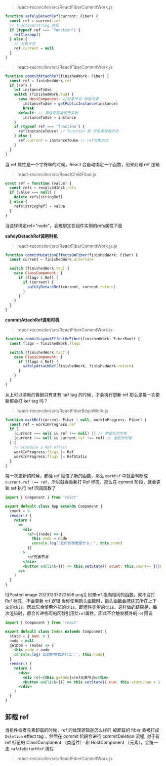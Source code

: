 >react-reconciler/src/ReactFiberCommitWork.js
```jsx
function safelyDetachRef(current: Fiber) {
  const ref = current.ref
  // function/string 放松
  if (typeof ref === 'function') {
    refCleanup()
  } else {
    // 对象方式
    ref.current = null
  }
}
```
> react-reconciler/src/ReactFiberCommitWork.js
```jsx
function commitAttachRef(finishedWork: Fiber) {
  const ref = finishedWork.ref
  if (ref) {
    let instanceToUse
    switch (finishedWork.tag) {
      case HostComponent: //元素节点 获取元素
        instanceToUse = getPublicInstance(instance)
        break
      default: // 类组件直接使用实例
        instanceToUse = instance
    }
    if (typeof ref === 'function') {
      ref(instanceToUse) // function 和 字符串获取方式
    } else {
      ref.current = instanceToUse // ref对象方式
    }
  }
}
```
当 ref 属性是一个字符串的时候，React 会自动绑定一个函数，用来处理 ref 逻辑
>react-reconciler/src/ReactChildFiber.js
```jsx
const ref = function (value) {
  const refs = resolvedInst.refs
  if (value === null) {
    delete refs[stringRef]
  } else {
    refs[stringRef] = value
  }
}
```
当这样绑定ref="node"，会被绑定在组件实例的refs属性下面

**safelyDetachRef调用时机**
>react-reconciler/src/ReactFiberCommitWork.js.js
```jsx
function commitMutationEffectsOnFiber(finishedWork: Fiber) {
  const current = finishedWork.alternate

  switch (finishedWork.tag) {
    case ClassComponent: {
      if (flags & Ref) {
        if (current) {
          safelyDetachRef(current, current.return)
        }
      }
    }
  }
}
```
**commitAttachRef调用时机**
>react-reconciler/src/ReactFiberCommitWork.js
```jsx
function commitLayoutEffectOnFiber(finishedWork: FiberRoot) {
  const flags = finishedWork.flags

  switch (finishedWork.tag) {
    case ClassComponent: {
      if (flags & Ref) {
        safelyAttachRef(finishedWork, finishedWork.return)
      }
    }
  }
}
```
从上可以清晰的看到只有含有 `Ref` tag 的时候，才会执行更新 ref
那么是每一次更新都会打 `Ref` tag 吗？
>react-reconciler/src/ReactFiberBeginWork.js
```jsx
function markRef(current: Fiber | null, workInProgress: Fiber) {
  const ref = workInProgress.ref
  if (
    (current === null && ref !== null) || // 初始化的时候
    (current !== null && current.ref !== ref) // 更新的时候
  ) {
    // Schedule a Ref effect
    workInProgress.flags |= Ref
    workInProgress.flags |= RefStatic
  }
}
```
每一次更新的时候，都给 ref 赋值了新的函数，那么 `markRef` 中就会判断成 `current.ref !== ref`，所以就会重新打 Ref 标签，那么在 commit 阶段，就会更新 ref 执行 ref 回调函数了
```jsx
import { Component } from 'react'

export default class App extends Component {
  count = 0
  render() {
    return (
      <>
        <div
          ref={(node) => {
            this.node = node
            console.log('此时的参数是什么：', this.node)
          }}
        >
          ref元素节点
        </div>
        <button onClick={() => this.setState({ count: this.count++ })}>{this.count}</button>
      </>
    )
  }
}
```
![[Pasted image 20231207222559.png]]
如果ref 指向相同的函数，就不会打 Ref 标签，不会更新 ref 逻辑
当你使用箭头函数时，箭头函数会捕获其所在上下文的`this`，因此它会使用外部的`this`，即组件实例的`this`。这样做的结果是，每次渲染时，都会传递相同的函数引用给`ref`属性，因此不会触发额外的`ref`回调
```jsx
import { Component } from 'react'

export default class Index extends Component {
  state = { num: 0 }
  node = null
  getDom = (node) => {
    this.node = node
    console.log('此时的参数是什么：', this.node)
  }
  render() {
    return (
      <div>
        <div ref={this.getDom}>ref元素节点</div>
        <button onClick={() => this.setState({ num: this.state.num + 1 })}>点击</button>
      </div>
    )
  }
}
```
## 卸载 ref
当组件或者元素卸载的时候，ref 的处理逻辑是怎么样的
被卸载的 fiber 会被打成 `Deletion` effect tag ，然后在 commit 阶段会进行 commitDeletion 流程,
对于有 ref 标记的 ClassComponent （类组件） 和 HostComponent （元素），会统一走 `safelyDetachRef` 流程
>react-reconciler/src/ReactFiberCommitWork.js
```jsx

```
